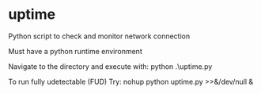 # uptime
Python script to check and monitor network connection

Must have a python runtime environment

Navigate to the directory and execute with: python .\uptime.py

To run fully udetectable (FUD) Try: nohup python uptime.py >>&/dev/null &

